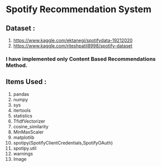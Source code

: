 # Spotify Recommendation System

## Dataset : 
1. https://www.kaggle.com/ektanegi/spotifydata-19212020
2. https://www.kaggle.com/riteshpatil8998/spotify-dataset

### I have implemented only Content Based Recommendations Method.

## Items Used :
1. pandas
2. numpy
3. sys
4. itertools
5. statistics
6. TfidfVectorizer
7. cosine_similarity
8. MinMaxScaler
9. matplotlib
10. spotipy(SpotifyClientCredentials,SpotifyOAuth)
11. spotipy.util
12. warnings
13. Image

